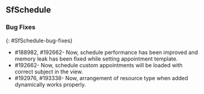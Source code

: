 ## SfSchedule

### Bug Fixes
{: #SfSchedule-bug-fixes} 

* \#188982, \#192662- Now, schedule performance has been improved and memory leak has been fixed while setting appointment template.
* \#192662- Now, schedule custom appointments will be loaded with correct subject in the view.
* \#192976, \#193338- Now, arrangement of resource type when added dynamically works properly.